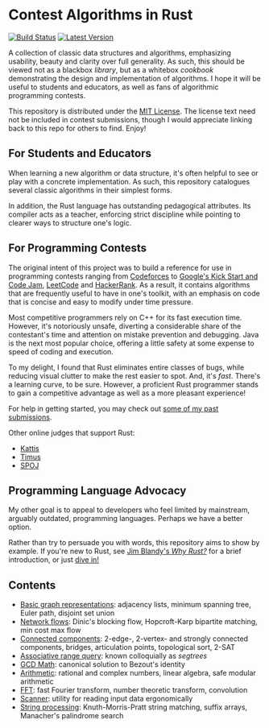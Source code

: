 # Contest Algorithms in Rust

[![Build Status](https://travis-ci.org/EbTech/rust-algorithms.svg?branch=master)](https://travis-ci.org/EbTech/rust-algorithms)
[![Latest Version](https://img.shields.io/crates/v/contest-algorithms.svg)](https://crates.io/crates/contest-algorithms)

A collection of classic data structures and algorithms, emphasizing usability, beauty and clarity over full generality. As such, this should be viewed not as a blackbox *library*, but as a whitebox *cookbook* demonstrating the design and implementation of algorithms. I hope it will be useful to students and educators, as well as fans of algorithmic programming contests.

This repository is distributed under the [MIT License](LICENSE). The license text need not be included in contest submissions, though I would appreciate linking back to this repo for others to find. Enjoy!

## For Students and Educators

When learning a new algorithm or data structure, it's often helpful to see or play with a concrete implementation. As such, this repository catalogues several classic algorithms in their simplest forms.

In addition, the Rust language has outstanding pedagogical attributes. Its compiler acts as a teacher, enforcing strict discipline while pointing to clearer ways to structure one's logic.

## For Programming Contests

The original intent of this project was to build a reference for use in programming contests ranging from [Codeforces](https://codeforces.com) to [Google's Kick Start and Code Jam](https://codingcompetitions.withgoogle.com), [LeetCode](https://leetcode.com/contest) and [HackerRank](https://www.hackerrank.com/contests). As a result, it contains algorithms that are frequently useful to have in one's toolkit, with an emphasis on code that is concise and easy to modify under time pressure.

Most competitive programmers rely on C++ for its fast execution time. However, it's notoriously unsafe, diverting a considerable share of the contestant's time and attention on mistake prevention and debugging. Java is the next most popular choice, offering a little safety at some expense to speed of coding and execution.

To my delight, I found that Rust eliminates entire classes of bugs, while reducing visual clutter to make the rest easier to spot. And, it's *fast*. There's a learning curve, to be sure. However, a proficient Rust programmer stands to gain a competitive advantage as well as a more pleasant experience!

For help in getting started, you may check out [some of my past submissions](https://codeforces.com/contest/1168/submission/55200038).

Other online judges that support Rust:
- [Kattis](https://open.kattis.com/help/rust)
- [Timus](http://acm.timus.ru/help.aspx?topic=rust)
- [SPOJ](https://www.spoj.com/)

## Programming Language Advocacy

My other goal is to appeal to developers who feel limited by mainstream, arguably outdated, programming languages. Perhaps we have a better option.

Rather than try to persuade you with words, this repository aims to show by example. If you're new to Rust, see [Jim Blandy's *Why Rust?*](http://www.oreilly.com/programming/free/files/why-rust.pdf) for a brief introduction, or just [dive in!](https://doc.rust-lang.org/book/)

## Contents

- [Basic graph representations](src/graph/mod.rs): adjacency lists, minimum spanning tree, Euler path, disjoint set union 
- [Network flows](src/graph/flow.rs): Dinic's blocking flow, Hopcroft-Karp bipartite matching, min cost max flow
- [Connected components](src/graph/connectivity.rs): 2-edge-, 2-vertex- and strongly connected components, bridges, articulation points, topological sort, 2-SAT
- [Associative range query](src/arq_tree.rs): known colloquially as *segtrees*
- [GCD Math](src/math/mod.rs): canonical solution to Bezout's identity
- [Arithmetic](src/math/num.rs): rational and complex numbers, linear algebra, safe modular arithmetic
- [FFT](src/math/fft.rs): fast Fourier transform, number theoretic transform, convolution
- [Scanner](src/scanner.rs): utility for reading input data ergonomically
- [String processing](src/string_proc.rs): Knuth-Morris-Pratt string matching, suffix arrays, Manacher's palindrome search
